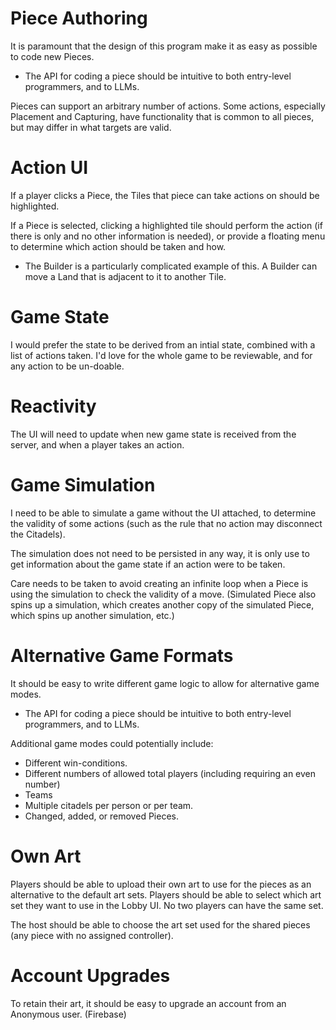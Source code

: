 # Piece Authoring

It is paramount that the design of this program make it as easy as possible to code new Pieces.
- The API for coding a piece should be intuitive to both entry-level programmers, and to LLMs.

Pieces can support an arbitrary number of actions. Some actions, especially Placement and Capturing, have functionality that is common to all pieces, but may differ in what targets are valid.

# Action UI

If a player clicks a Piece, the Tiles that piece can take actions on should be highlighted.

If a Piece is selected, clicking a highlighted tile should perform the action (if there is only and no other information is needed), or provide a floating menu to determine which action should be taken and how.
- The Builder is a particularly complicated example of this. A Builder can move a Land that is adjacent to it to another Tile.

# Game State

I would prefer the state to be derived from an intial state, combined with a list of actions taken. I'd love for the whole game to be reviewable, and for any action to be un-doable.

# Reactivity

The UI will need to update when new game state is received from the server, and when a player takes an action.

# Game Simulation

I need to be able to simulate a game without the UI attached, to determine the validity of some actions (such as the rule that no action may disconnect the Citadels).

The simulation does not need to be persisted in any way, it is only use to get information about the game state if an action were to be taken.

Care needs to be taken to avoid creating an infinite loop when a Piece is using the simulation to check the validity of a move. (Simulated Piece also spins up a simulation, which creates another copy of the simulated Piece, which spins up another simulation, etc.)

# Alternative Game Formats

It should be easy to write different game logic to allow for alternative game modes.
- The API for coding a piece should be intuitive to both entry-level programmers, and to LLMs.

Additional game modes could potentially include:
- Different win-conditions.
- Different numbers of allowed total players (including requiring an even number)
- Teams
- Multiple citadels per person or per team.
- Changed, added, or removed Pieces.

# Own Art

Players should be able to upload their own art to use for the pieces as an alternative to the default art sets. Players should be able to select which art set they want to use in the Lobby UI. No two players can have the same set.

The host should be able to choose the art set used for the shared pieces (any piece with no assigned controller).

# Account Upgrades

To retain their art, it should be easy to upgrade an account from an Anonymous user. (Firebase)